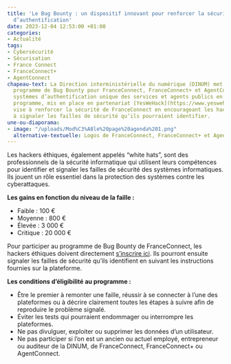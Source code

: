 ```yaml
---
title: 'Le Bug Bounty : un dispositif innovant pour renforcer la sécurité des applications
  d’authentification'
date: 2023-12-04 12:53:00 +01:00
categories:
- Actualité
tags:
- Cybersécurité
- Sécurisation
- France Connect
- FranceConnect+
- AgentConnect
chapeau-text: La Direction interministérielle du numérique (DINUM) met à jour son
  programme de Bug Bounty pour FranceConnect, FranceConnect+ et AgentConnect, les
  systèmes d’authentification unique des services et agents publics en France. Ce
  programme, mis en place en partenariat [YesWeHack](https://www.yeswehack.com/fr),
  vise à renforcer la sécurité de FranceConnect en encourageant les hackers éthiques
  à signaler les failles de sécurité qu’ils pourraient identifier.
une-ou-diaporama:
- image: "/uploads/Mod%C3%A8le%20page%20agenda%201.png"
  alternative-textuelle: Logos de FranceConnect, FranceConnect+ et AgentConnect
---
```


Les hackers éthiques, également appelés “white hats”, sont des professionnels de la sécurité informatique qui utilisent leurs compétences pour identifier et signaler les failles de sécurité des systèmes informatiques. Ils jouent un rôle essentiel dans la protection des systèmes contre les cyberattaques.

**Les gains en fonction du niveau de la faille :**
* Faible : 100 €
* Moyenne : 800 €
* Élevée : 3 000 €
* Critique : 20 000 €

Pour participer au programme de Bug Bounty de FranceConnect, les hackers éthiques doivent directement [s’inscrire ici](https://yeswehack.com/programs/franceconnect-agentconnect-public). Ils pourront ensuite signaler les failles de sécurité qu’ils identifient en suivant les instructions fournies sur la plateforme.

**Les conditions d’éligibilité au programme :**
* Être le premier à remonter une faille, réussir à se connecter à l’une des plateformes ou à décrire clairement toutes les étapes à suivre afin de reproduire le problème signalé.
* Éviter les tests qui pourraient endommager ou interrompre les plateformes.
* Ne pas divulguer, exploiter ou supprimer les données d’un utilisateur.
* Ne pas participer si l’on est un ancien ou actuel employé, entrepreneur ou auditeur de la DINUM, de FranceConnect, FranceConnect+ ou AgentConnect.